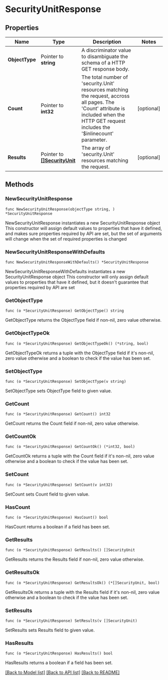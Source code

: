 # SecurityUnitResponse

## Properties

Name | Type | Description | Notes
------------ | ------------- | ------------- | -------------
**ObjectType** | Pointer to **string** | A discriminator value to disambiguate the schema of a HTTP GET response body. | 
**Count** | Pointer to **int32** | The total number of &#39;security.Unit&#39; resources matching the request, accross all pages. The &#39;Count&#39; attribute is included when the HTTP GET request includes the &#39;$inlinecount&#39; parameter. | [optional] 
**Results** | Pointer to [**[]SecurityUnit**](security.Unit.md) | The array of &#39;security.Unit&#39; resources matching the request. | [optional] 

## Methods

### NewSecurityUnitResponse

`func NewSecurityUnitResponse(objectType string, ) *SecurityUnitResponse`

NewSecurityUnitResponse instantiates a new SecurityUnitResponse object
This constructor will assign default values to properties that have it defined,
and makes sure properties required by API are set, but the set of arguments
will change when the set of required properties is changed

### NewSecurityUnitResponseWithDefaults

`func NewSecurityUnitResponseWithDefaults() *SecurityUnitResponse`

NewSecurityUnitResponseWithDefaults instantiates a new SecurityUnitResponse object
This constructor will only assign default values to properties that have it defined,
but it doesn't guarantee that properties required by API are set

### GetObjectType

`func (o *SecurityUnitResponse) GetObjectType() string`

GetObjectType returns the ObjectType field if non-nil, zero value otherwise.

### GetObjectTypeOk

`func (o *SecurityUnitResponse) GetObjectTypeOk() (*string, bool)`

GetObjectTypeOk returns a tuple with the ObjectType field if it's non-nil, zero value otherwise
and a boolean to check if the value has been set.

### SetObjectType

`func (o *SecurityUnitResponse) SetObjectType(v string)`

SetObjectType sets ObjectType field to given value.


### GetCount

`func (o *SecurityUnitResponse) GetCount() int32`

GetCount returns the Count field if non-nil, zero value otherwise.

### GetCountOk

`func (o *SecurityUnitResponse) GetCountOk() (*int32, bool)`

GetCountOk returns a tuple with the Count field if it's non-nil, zero value otherwise
and a boolean to check if the value has been set.

### SetCount

`func (o *SecurityUnitResponse) SetCount(v int32)`

SetCount sets Count field to given value.

### HasCount

`func (o *SecurityUnitResponse) HasCount() bool`

HasCount returns a boolean if a field has been set.

### GetResults

`func (o *SecurityUnitResponse) GetResults() []SecurityUnit`

GetResults returns the Results field if non-nil, zero value otherwise.

### GetResultsOk

`func (o *SecurityUnitResponse) GetResultsOk() (*[]SecurityUnit, bool)`

GetResultsOk returns a tuple with the Results field if it's non-nil, zero value otherwise
and a boolean to check if the value has been set.

### SetResults

`func (o *SecurityUnitResponse) SetResults(v []SecurityUnit)`

SetResults sets Results field to given value.

### HasResults

`func (o *SecurityUnitResponse) HasResults() bool`

HasResults returns a boolean if a field has been set.


[[Back to Model list]](../README.md#documentation-for-models) [[Back to API list]](../README.md#documentation-for-api-endpoints) [[Back to README]](../README.md)


